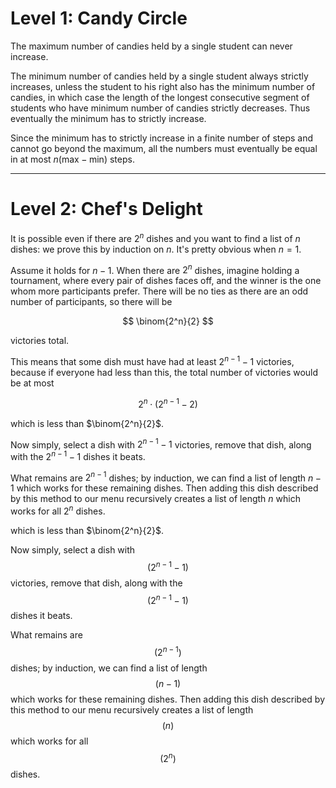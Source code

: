# Level 1: Candy Circle

The maximum number of candies held by a single student can never increase.

The minimum number of candies held by a single student always strictly increases, unless the student to his right also has the minimum number of candies, in which case the length of the longest consecutive segment of students who have minimum number of candies strictly decreases. Thus eventually the minimum has to strictly increase.

Since the minimum has to strictly increase in a finite number of steps and cannot go beyond the maximum, all the numbers must eventually be equal in at most $n(\text{max} - \text{min})$ steps.

---

# Level 2: Chef's Delight

It is possible even if there are $2^n$ dishes and you want to find a list of $n$ dishes: we prove this by induction on $n$. It's pretty obvious when $n = 1$.

Assume it holds for $n - 1$. When there are $2^n$ dishes, imagine holding a tournament, where every pair of dishes faces off, and the winner is the one whom more participants prefer. There will be no ties as there are an odd number of participants, so there will be

$$
\binom{2^n}{2}
$$

victories total.

This means that some dish must have had at least $2^{n-1} - 1$ victories, because if everyone had less than this, the total number of victories would be at most

$$
2^n \cdot (2^{n-1} - 2)
$$

which is less than $\binom{2^n}{2}$.

Now simply, select a dish with $2^{n-1} - 1$ victories, remove that dish, along with the $2^{n-1} - 1$ dishes it beats.

What remains are $2^{n-1}$ dishes; by induction, we can find a list of length $n - 1$ which works for these remaining dishes. Then adding this dish described by this method to our menu recursively creates a list of length $n$ which works for all $2^n$ dishes.

which is less than $\binom{2^n}{2}$.

Now simply, select a dish with $$(2^{n-1} - 1)$$ victories, remove that dish, along with the $$(2^{n-1} - 1 )$$ dishes it beats.

What remains are $$( 2^{n-1} )$$ dishes; by induction, we can find a list of length $$( n - 1 )$$ which works for these remaining dishes. Then adding this dish described by this method to our menu recursively creates a list of length $$( n )$$ which works for all $$( 2^n )$$ dishes.
